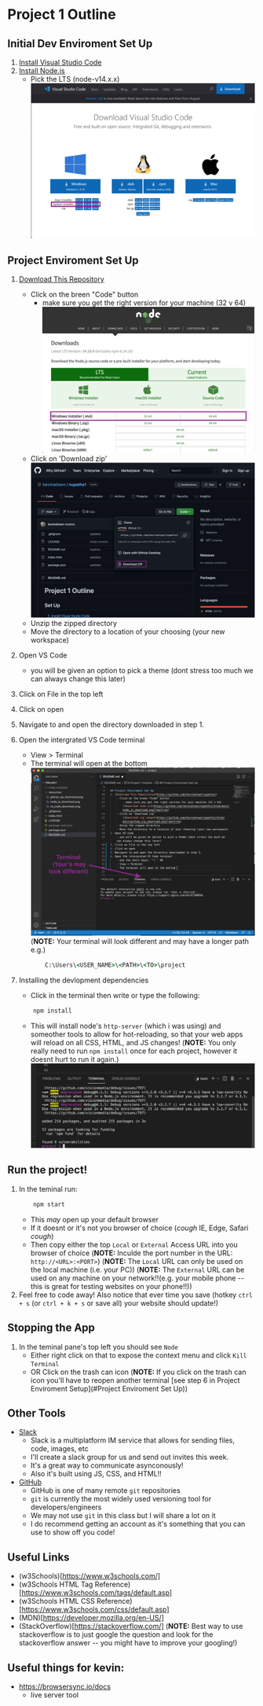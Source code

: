 # Project 1 Outline

## Initial Dev Enviroment Set Up
1. [Install Visual Studio Code](https://code.visualstudio.com/Download)
2. [Install Node.js](https://nodejs.org/en/download/)
    - Pick the LTS (node-v14.x.x)
        ![download vs code](https://github.com/kevinatown/nupaths1/blob/main/resources/vs_code_download.png?raw=true)

## Project Enviroment Set Up
1. [Download This Repository](https://github.com/kevinatown/nupaths1)
    - Click on the breen "Code" button
        - make sure you get the right version for your machine (32 v 64)
        ![download node.js](https://github.com/kevinatown/nupaths1/blob/main/resources/node_js_download.png?raw=true)
    - Click on 'Download zip'
        ![download zip image](https://github.com/kevinatown/nupaths1/blob/main/resources/github_zip_download.png?raw=true)
    - Unzip the zipped directory
    - Move the directory to a location of your choosing (your new workspace)
2. Open VS Code
    - you will be given an option to pick a theme (dont stress too much we can always change this later)
3. Click on File in the top left
4. Click on open
5. Navigate to and open the directory downloaded in step 1.
6. Open the intergrated VS Code terminal
    - View > Terminal
    - The terminal will open at the bottom
    ![terminal overview](https://github.com/kevinatown/nupaths1/blob/main/resources/terminal.png?raw=true)
    (**NOTE:** Your terminal will look different and may have a longer path
        e.g.)
        ```cmd
            C:\Users\<USER_NAME>\<PATH>\<TO>\project
        ```

7. Installing the devlopment dependencies
    - Click in the terminal then write or type the following:
    ```cmd
        npm install
    ```
    - This will install node's `http-server` (which i was using) and someother tools to allow for hot-reloading, so that your web apps will reload on all CSS, HTML, and JS changes!
    (**NOTE:** You only really need to run `npm install` once for each project, however it doesnt hurt to run it again.)
    ![npm install output](https://github.com/kevinatown/nupaths1/blob/main/resources/npmi_output.png?raw=true)

## Run the project!
1. In the teminal run:
    ```cmd
        npm start
    ```
    - This _may_ open up your default browser
    - If it doesnt or it's not you browser of choice (*cough* IE, Edge, Safari *cough*)
    - Then copy either the top `Local` or `External` Access URL into you browser of choice
    (**NOTE:** Inculde the port number in the URL: `http://<URL>:<PORT>`)
    (**NOTE:** The `Local` URL can only be used on the local machine (i.e. your PC))
    (**NOTE:** The `External` URL can be used on any machine on your network!!(e.g. your mobile phone -- this is great for testing websites on your phone!!))
2. Feel free to code away! Also notice that ever time you save (hotkey `ctrl + s` (or `ctrl + k + s` or save all) your website should update!)

## Stopping the App
1. In the teminal pane's top left you should see `Node`
    - Either right click on that to expose the context menu and click `Kill Terminal`
    - OR Click on the trash can icon
    (**NOTE:** If you click on the trash can icon you'll have to reopen another terminal [see step 6 in Project Enviroment Setup](#Project Enviroment Set Up)) 

## Other Tools
- [Slack](https://slack.com/downloads)
    - Slack is a multiplatform IM service that allows for sending files, code, images, etc
    - I'll create a slack group for us and send out invites this week.
    - It's a great way to communicate asynconously!
    - Also it's built using JS, CSS, and HTML!!
- [GitHub](https://github.com/)
    - GitHub is one of many remote `git` repositories
    - `git` is currently the most widely used versioning tool for developers/engineers
    - We may not use `git` in this class but I will share a lot on it
    - I do recommend getting an account as it's something that you can use to show off you code!

## Useful Links
- (w3Schools)[https://www.w3schools.com/]
- (w3Schools HTML Tag Reference)[https://www.w3schools.com/tags/default.asp]
- (w3Schools HTML CSS Reference)[https://www.w3schools.com/css/default.asp]
- (MDN)[https://developer.mozilla.org/en-US/]
- (StackOverflow)[https://stackoverflow.com/] (**NOTE:** Best way to use stackoverflow is to just google the question and look for the stackoverflow answer -- you might have to improve your googling!)



## Useful things for kevin:
- https://browsersync.io/docs
    - live server tool